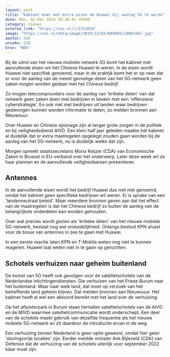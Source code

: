 ```yaml
---
layout: post
title: "Kabinet komt met extra eisen om Huawei bij aanleg 5G te weren"
date: Mon, 02 Dec 2019 19:30:41 +0100
category: nieuws
externe_link: "https://nos.nl/l/2313016"
image: "https://nos.nl/data/image/2019/12/03/609485/1008x567.jpg"
aantal: 426
unieke: 228
bron: "NOS"
---
```


<p>Bij de uitrol van het nieuwe mobiele netwerk 5G komt het kabinet met aanvullende eisen om het Chinese Huawei te weren. In de eisen wordt Huawei niet specifiek genoemd, maar in de praktijk komt het er op neer dat er voor de aanleg van de meest gevoelige delen van het 5G-netwerk geen zaken mogen worden gedaan met het Chinese bedrijf.</p>
<p>Zo mogen telecomproviders voor de aanleg van 'kritieke delen' van dat netwerk geen zaken doen met bedrijven in landen met een 'offensieve cyberstrategie'. En ook niet met bedrijven uit landen waar bedrijven gedwongen kunnen worden informatie te delen, zo melden bronnen aan Nieuwsuur.</p>
<p>Over Huawei en Chinese spionage zijn al langer grote zorgen in de politiek en bij veiligheidsdienst AIVD. Een klein half jaar geleden maakte het kabinet al duidelijk dat er extra maatregelen opgelegd zouden gaan worden bij de aanleg van het 5G-netwerk, nu is duidelijk welke dat zijn.</p>
<p>Morgen spreekt staatssecretaris Mona Keijzer (CDA) van Economische Zaken in Brussel in EU-verband over het onderwerp. Later deze week wil ze haar plannen en de aanvullende veiligheidseisen presenteren.</p>
<h2>Antennes</h2>
<p>In de aanvullende eisen wordt het bedrijf Huawei dus niet niet genoemd, omdat het kabinet geen specifieke bedrijven wil weren. Er is sprake van een 'landenneutraal beleid'. Maar meerdere bronnen geven aan dat het effect van de maatregelen is dat het Chinese bedrijf zo buiten de aanleg van de belangrijkste onderdelen kan worden gehouden.</p>
<p>Over wat precies wordt gezien als 'kritieke delen' van het nieuwe mobiele 5G-netwerk, bestaat nog wel onduidelijkheid. Onlangs besloot KPN alvast voor de bouw van antennes in zee te gaan met Huawei.</p>
<p>In een eerste reactie laten KPN en T-Mobile weten nog niet te kunnen reageren. Huawei laat weten niet in te gaan op geruchten.</p>
<h2>Schotels verhuizen naar geheim buitenland</h2>
<p>De komst van 5G heeft ook gevolgen voor de satellietschotels van de Nederlandse inlichtingendiensten. Die verhuizen van het Friese Burum naar het buitenland. Maar naar welk land, dat moet op verzoek van het betreffende land geheim blijven. Dat melden bronnen aan Nieuwsuur. Het kabinet heeft al wel een akkoord bereikt met het land over de verhuizing.</p>
<p>Op het afluisterpark in Burum staan tientallen satellietschotels van de AIVD en de MIVD waarmee satellietcommunicatie wordt onderschept. Een deel van de schotels maakt gebruik van dezelfde frequentie als het nieuwe mobiele 5G-netwerk en zit daardoor de introductie ervan in de weg.</p>
<p>Een verhuizing binnen Nederland is geen optie geweest, omdat hier geen 'storingsvrije locaties' zijn. Eerder meldde minister Ank Bijleveld (CDA) van Defensie dat de verhuizing van de schotels uiterlijk voor september 2022 klaar moet zijn.</p>
